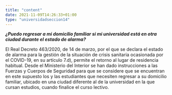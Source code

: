 ```yaml
---
title: "content"
date: 2021-11-09T14:26:33+01:00
type: "universidadseccion14"
---
```

***¿Puedo regresar a mi domicilio familiar si mi universidad está en otra ciudad durante el estado de alarma?***

El Real Decreto 463/2020, de 14 de marzo, por el que se declara el estado de alarma para la gestión de la situación de crisis sanitaria ocasionada por el COVID-19, en su artículo 7.d), permite el retorno al lugar de residencia habitual. Desde el Ministerio del Interior se han dado instrucciones a las Fuerzas y Cuerpos de Seguridad para que se considere que se encuentran en este supuesto los y las estudiantes que necesiten regresar a su domicilio familiar, ubicado en una ciudad diferente al de la universidad en la que cursan estudios, cuando finalice el curso lectivo.
